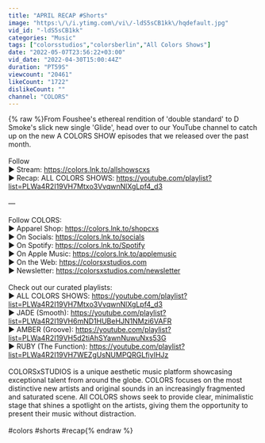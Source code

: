 ```yaml
---
title: "APRIL RECAP #Shorts"
image: "https:\/\/i.ytimg.com\/vi\/-ldS5sCB1kk\/hqdefault.jpg"
vid_id: "-ldS5sCB1kk"
categories: "Music"
tags: ["colorsstudios","colorsberlin","All Colors Shows"]
date: "2022-05-07T23:56:22+03:00"
vid_date: "2022-04-30T15:00:44Z"
duration: "PT59S"
viewcount: "20461"
likeCount: "1722"
dislikeCount: ""
channel: "COLORS"
---
```

{% raw %}From Foushee's ethereal rendition of 'double standard' to D Smoke's slick new single 'Glide', head over to our YouTube channel to catch up on the new A COLORS SHOW episodes that we released over the past month.<br /><br />Follow<br />▶ Stream: <a rel="nofollow" target="blank" href="https://colors.lnk.to/allshowscxs">https://colors.lnk.to/allshowscxs</a><br />▶ Recap: ALL COLORS SHOWS: <a rel="nofollow" target="blank" href="https://youtube.com/playlist?list=PLWa4R2I19VH7Mtxo3VvqwnNlXgLpf4_d3">https://youtube.com/playlist?list=PLWa4R2I19VH7Mtxo3VvqwnNlXgLpf4_d3</a><br /><br />—<br /><br />Follow COLORS:<br />▶ Apparel Shop: <a rel="nofollow" target="blank" href="https://colors.lnk.to/shopcxs">https://colors.lnk.to/shopcxs</a><br />▶ On Socials: <a rel="nofollow" target="blank" href="https://colors.lnk.to/socials">https://colors.lnk.to/socials</a><br />▶ On Spotify: <a rel="nofollow" target="blank" href="https://colors.lnk.to/Spotify">https://colors.lnk.to/Spotify</a><br />▶ On Apple Music: <a rel="nofollow" target="blank" href="https://colors.lnk.to/applemusic">https://colors.lnk.to/applemusic</a><br />▶ On the Web: <a rel="nofollow" target="blank" href="https://colorsxstudios.com">https://colorsxstudios.com</a><br />▶ Newsletter: <a rel="nofollow" target="blank" href="https://colorsxstudios.com/newsletter">https://colorsxstudios.com/newsletter</a><br /><br />Check out our curated playlists:<br />▶ ALL COLORS SHOWS: <a rel="nofollow" target="blank" href="https://youtube.com/playlist?list=PLWa4R2I19VH7Mtxo3VvqwnNlXgLpf4_d3">https://youtube.com/playlist?list=PLWa4R2I19VH7Mtxo3VvqwnNlXgLpf4_d3</a><br />▶ JADE (Smooth): <a rel="nofollow" target="blank" href="https://youtube.com/playlist?list=PLWa4R2I19VH6mND1HUBeHJN1NMzi6VAFR">https://youtube.com/playlist?list=PLWa4R2I19VH6mND1HUBeHJN1NMzi6VAFR</a><br />▶ AMBER (Groove): <a rel="nofollow" target="blank" href="https://youtube.com/playlist?list=PLWa4R2I19VH5d2tiAhSYawnNuwuNxs53G">https://youtube.com/playlist?list=PLWa4R2I19VH5d2tiAhSYawnNuwuNxs53G</a><br />▶ RUBY (The Function): <a rel="nofollow" target="blank" href="https://youtube.com/playlist?list=PLWa4R2I19VH7WEZgUsNUMPQRGLfiyIHJz">https://youtube.com/playlist?list=PLWa4R2I19VH7WEZgUsNUMPQRGLfiyIHJz</a><br /><br />COLORSxSTUDIOS is a unique aesthetic music platform showcasing exceptional talent from around the globe. COLORS focuses on the most distinctive new artists and original sounds in an increasingly fragmented and saturated scene. All COLORS shows seek to provide clear, minimalistic stage that shines a spotlight on the artists, giving them the opportunity to present their music without distraction.<br /><br />#colors #shorts #recap{% endraw %}
